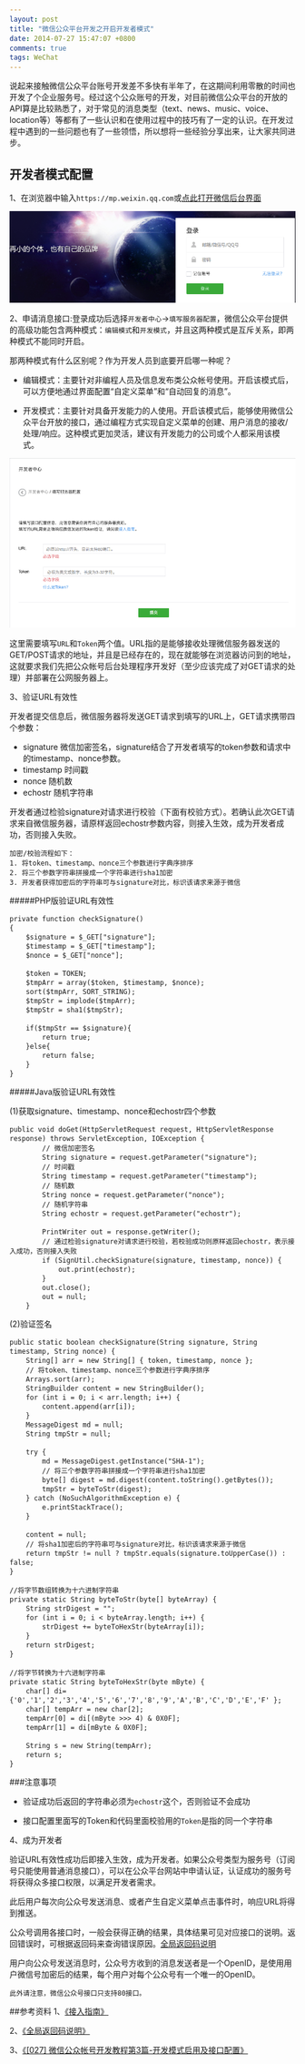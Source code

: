 ```yaml
---
layout: post
title: "微信公众平台开发之开启开发者模式"
date: 2014-07-27 15:47:07 +0800
comments: true
tags: WeChat
---
```


说起来接触微信公众平台账号开发差不多快有半年了，在这期间利用零散的时间也开发了个企业服务号。经过这个公众账号的开发，对目前微信公众平台的开放的API算是比较熟悉了，对于常见的消息类型（text、news、music、voice、location等）等都有了一些认识和在使用过程中的技巧有了一定的认识。在开发过程中遇到的一些问题也有了一些领悟，所以想将一些经验分享出来，让大家共同进步。


## 开发者模式配置

1、在浏览器中输入`https://mp.weixin.qq.com`或[点此打开微信后台界面](https://mp.weixin.qq.com)

![微信后台登录界面](/images/wechat_develop/wechat_login.png)

2、申请消息接口:登录成功后选择`开发者中心`->`填写服务器配置`，微信公众平台提供的高级功能包含两种模式：`编辑模式`和`开发模式`，并且这两种模式是互斥关系，即两种模式不能同时开启。

那两种模式有什么区别呢？作为开发人员到底要开启哪一种呢？

- 编辑模式：主要针对非编程人员及信息发布类公众帐号使用。开启该模式后，可以方便地通过界面配置“自定义菜单”和“自动回复的消息”。

- 开发模式：主要针对具备开发能力的人使用。开启该模式后，能够使用微信公众平台开放的接口，通过编程方式实现自定义菜单的创建、用户消息的接收/处理/响应。这种模式更加灵活，建议有开发能力的公司或个人都采用该模式。

![微信后台登录界面](/images/wechat_develop/wechat_config.png)

这里需要填写`URL`和`Token`两个值。URL指的是能够接收处理微信服务器发送的GET/POST请求的地址，并且是已经存在的，现在就能够在浏览器访问到的地址，这就要求我们先把公众帐号后台处理程序开发好（至少应该完成了对GET请求的处理）并部署在公网服务器上。

3、验证URL有效性

开发者提交信息后，微信服务器将发送GET请求到填写的URL上，GET请求携带四个参数：

- signature 微信加密签名，signature结合了开发者填写的token参数和请求中的timestamp、nonce参数。
- timestamp 时间戳
- nonce 随机数 
- echostr 随机字符串

开发者通过检验signature对请求进行校验（下面有校验方式）。若确认此次GET请求来自微信服务器，请原样返回echostr参数内容，则接入生效，成为开发者成功，否则接入失败。

```
加密/校验流程如下：
1. 将token、timestamp、nonce三个参数进行字典序排序
2. 将三个参数字符串拼接成一个字符串进行sha1加密
3. 开发者获得加密后的字符串可与signature对比，标识该请求来源于微信
```

#####PHP版验证URL有效性

```
private function checkSignature()
{
	$signature = $_GET["signature"];
    $timestamp = $_GET["timestamp"];
    $nonce = $_GET["nonce"];
    	
	$token = TOKEN;
	$tmpArr = array($token, $timestamp, $nonce);
	sort($tmpArr, SORT_STRING);
	$tmpStr = implode($tmpArr);
	$tmpStr = sha1($tmpStr);
	
	if($tmpStr == $signature){
		return true;
	}else{
		return false;
	}
}
```

#####Java版验证URL有效性

(1)获取signature、timestamp、nonce和echostr四个参数

```
public void doGet(HttpServletRequest request, HttpServletResponse response) throws ServletException, IOException {
		// 微信加密签名
		String signature = request.getParameter("signature");
		// 时间戳
		String timestamp = request.getParameter("timestamp");
		// 随机数
		String nonce = request.getParameter("nonce");
		// 随机字符串
		String echostr = request.getParameter("echostr");

		PrintWriter out = response.getWriter();
		// 通过检验signature对请求进行校验，若校验成功则原样返回echostr，表示接入成功，否则接入失败
		if (SignUtil.checkSignature(signature, timestamp, nonce)) {
			out.print(echostr);
		}
		out.close();
		out = null;
	}
```

(2)验证签名

```
public static boolean checkSignature(String signature, String timestamp, String nonce) {
	String[] arr = new String[] { token, timestamp, nonce };
	// 将token、timestamp、nonce三个参数进行字典序排序
	Arrays.sort(arr);
	StringBuilder content = new StringBuilder();
	for (int i = 0; i < arr.length; i++) {
		content.append(arr[i]);
	}
	MessageDigest md = null;
	String tmpStr = null;

	try {
		md = MessageDigest.getInstance("SHA-1");
		// 将三个参数字符串拼接成一个字符串进行sha1加密
		byte[] digest = md.digest(content.toString().getBytes());
		tmpStr = byteToStr(digest);
	} catch (NoSuchAlgorithmException e) {
		e.printStackTrace();
	}

	content = null;
	// 将sha1加密后的字符串可与signature对比，标识该请求来源于微信
	return tmpStr != null ? tmpStr.equals(signature.toUpperCase()) : false;
}
	
//将字节数组转换为十六进制字符串
private static String byteToStr(byte[] byteArray) {
	String strDigest = "";
	for (int i = 0; i < byteArray.length; i++) {
		strDigest += byteToHexStr(byteArray[i]);
	}
	return strDigest;
}

//将字节转换为十六进制字符串
private static String byteToHexStr(byte mByte) {
	char[] di={'0','1','2','3','4','5','6','7','8','9','A','B','C','D','E','F' };
	char[] tempArr = new char[2];
	tempArr[0] = di[(mByte >>> 4) & 0X0F];
	tempArr[1] = di[mByte & 0X0F];

	String s = new String(tempArr);
	return s;
}
```

###注意事项

- 验证成功后返回的字符串必须为`echostr`这个，否则验证不会成功

- 接口配置里面写的Token和代码里面校验用的`Token`是指的同一个字符串
 
4、成为开发者

验证URL有效性成功后即接入生效，成为开发者。如果公众号类型为服务号（订阅号只能使用普通消息接口），可以在公众平台网站中申请认证，认证成功的服务号将获得众多接口权限，以满足开发者需求。

此后用户每次向公众号发送消息、或者产生自定义菜单点击事件时，响应URL将得到推送。

公众号调用各接口时，一般会获得正确的结果，具体结果可见对应接口的说明。返回错误时，可根据返回码来查询错误原因。[全局返回码说明](http://mp.weixin.qq.com/wiki/index.php?title=全局返回码说明)

用户向公众号发送消息时，公众号方收到的消息发送者是一个OpenID，是使用用户微信号加密后的结果，每个用户对每个公众号有一个唯一的OpenID。

`此外请注意，微信公众号接口只支持80接口。`


##参考资料
1、[《接入指南》](http://mp.weixin.qq.com/wiki/index.php?title=接入指南)

2、[《全局返回码说明》](http://mp.weixin.qq.com/wiki/index.php?title=全局返回码说明)

3、[《[027] 微信公众帐号开发教程第3篇-开发模式启用及接口配置》](http://blog.csdn.net/lyq8479/article/details/8944988)